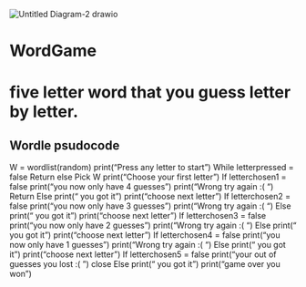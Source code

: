![Untitled Diagram-2 drawio](https://github.com/BenjaminBigwood/WordGame/assets/144251973/cec26fa6-3fef-44da-9588-cba843cc09f5)
# WordGame
# five letter word that you guess letter by letter.
## Wordle psudocode
W = wordlist(random)
print(“Press any letter to start”)
While letterpressed = false
Return
else
Pick W
print(“Choose your first letter”)
If letterchosen1 = false
print(“you now only have 4 guesses”)
print(“Wrong try again :( “)
Return 
Else
print(“ you got it”)
print(“choose next letter”)
If letterchosen2 = false
print(“you now only have 3 guesses”)
print(“Wrong try again :( “)
Else
print(“ you got it”)
print(“choose next letter”)
If letterchosen3 = false
print(“you now only have 2 guesses”)
print(“Wrong try again :( “)
Else
print(“ you got it”)
print(“choose next letter”)
If letterchosen4 = false
print(“you now only have 1 guesses”)
print(“Wrong try again :( “)
Else
print(“ you got it”)
print(“choose next letter”)
If letterchosen5 = false
print(“your out of guesses you lost :( ”)
close
Else
print(“ you got it”)
print(“game over you won”)
